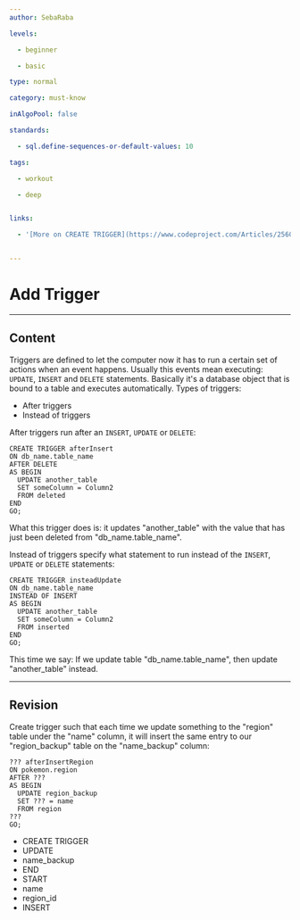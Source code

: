 ```yaml
---
author: SebaRaba

levels:

  - beginner

  - basic

type: normal

category: must-know

inAlgoPool: false

standards:

  - sql.define-sequences-or-default-values: 10

tags:

  - workout

  - deep


links:

  - '[More on CREATE TRIGGER](https://www.codeproject.com/Articles/25600/Triggers-SQL-Server){website}'


---
```


# Add Trigger

---
## Content

Triggers are defined to let the computer now it has to run a certain set of actions when an event happens. Usually this events mean executing: `UPDATE`, `INSERT` and `DELETE` statements. Basically it's a database object that is bound to a table and executes automatically. Types of triggers:
- After triggers
- Instead of triggers

After triggers run after an `INSERT`, `UPDATE` or `DELETE`:
```
CREATE TRIGGER afterInsert
ON db_name.table_name
AFTER DELETE
AS BEGIN
  UPDATE another_table
  SET someColumn = Column2
  FROM deleted
END
GO;
```

What this trigger does is: it updates "another_table" with the value that has just been deleted from "db_name.table_name".

Instead of triggers specify what statement to run instead of the `INSERT`, `UPDATE` or `DELETE` statements:
```
CREATE TRIGGER insteadUpdate
ON db_name.table_name
INSTEAD OF INSERT
AS BEGIN
  UPDATE another_table
  SET someColumn = Column2
  FROM inserted
END
GO;
```

This time we say: If we update table "db_name.table_name", then update "another_table" instead.

---
## Revision

Create trigger such that each time we update something to the "region" table under the "name" column, it will insert the same entry to our "region_backup" table on the "name_backup" column:
```
??? afterInsertRegion
ON pokemon.region
AFTER ???
AS BEGIN
  UPDATE region_backup
  SET ??? = name
  FROM region
???
GO;
```


* CREATE TRIGGER
* UPDATE
* name_backup
* END
* START
* name
* region_id
* INSERT

